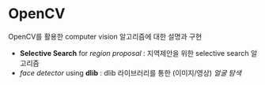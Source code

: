 # OpenCV



OpenCV를 활용한 computer vision 알고리즘에 대한 설명과 구현

- **Selective Search** for *region proposal* : 지역제안을 위한 selective search 알고리즘
- *face detector* using **dlib** : dlib 라이브러리를 통한 (이미지/영상) *얼굴 탐색*